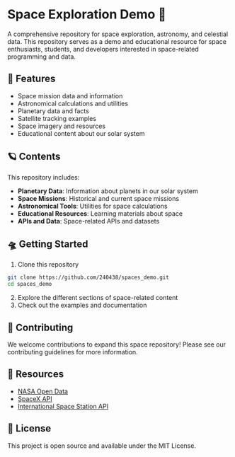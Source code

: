 # Space Exploration Demo 🚀

A comprehensive repository for space exploration, astronomy, and celestial data. This repository serves as a demo and educational resource for space enthusiasts, students, and developers interested in space-related programming and data.

## 🌟 Features

- Space mission data and information
- Astronomical calculations and utilities
- Planetary data and facts
- Satellite tracking examples
- Space imagery and resources
- Educational content about our solar system

## 🪐 Contents

This repository includes:

- **Planetary Data**: Information about planets in our solar system
- **Space Missions**: Historical and current space missions
- **Astronomical Tools**: Utilities for space calculations
- **Educational Resources**: Learning materials about space
- **APIs and Data**: Space-related APIs and datasets

## 🛸 Getting Started

1. Clone this repository
```bash
git clone https://github.com/240438/spaces_demo.git
cd spaces_demo
```

2. Explore the different sections of space-related content
3. Check out the examples and documentation

## 🌌 Contributing

We welcome contributions to expand this space repository! Please see our contributing guidelines for more information.

## 📡 Resources

- [NASA Open Data](https://data.nasa.gov/)
- [SpaceX API](https://api.spacexdata.com/)
- [International Space Station API](http://api.open-notify.org/)

## 📄 License

This project is open source and available under the MIT License.
